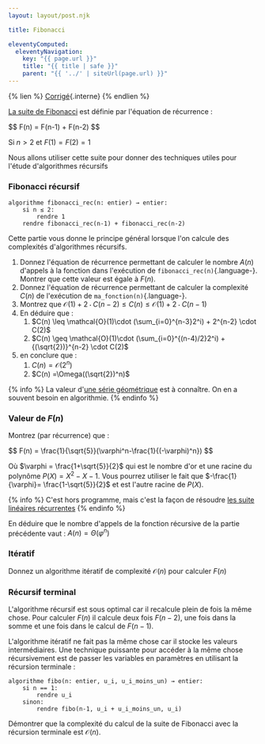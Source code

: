 ```yaml
---
layout: layout/post.njk

title: Fibonacci

eleventyComputed:
  eleventyNavigation:
    key: "{{ page.url }}"
    title: "{{ title | safe }}"
    parent: "{{ '../' | siteUrl(page.url) }}"
---
```


{% lien %}
[Corrigé](./corrigé){.interne}
{% endlien %}

[La suite de Fibonacci](https://fr.wikipedia.org/wiki/Suite_de_Fibonacci) est définie par l'équation de récurrence :

<div>
$$
F(n) = F(n-1) + F(n-2)
$$
</div>

Si $n > 2$ et $F(1) = F(2) = 1$

Nous allons utiliser cette suite pour donner des techniques utiles pour l'étude d'algorithmes récursifs

### Fibonacci récursif

```pseudocode/
algorithme fibonacci_rec(n: entier) → entier:
    si n ≤ 2:
        rendre 1
    rendre fibonacci_rec(n-1) + fibonacci_rec(n-2)
```

Cette partie vous donne le principe général lorsque l'on calcule des complexités d'algorithmes récursifs.

1. Donnez l'équation de récurrence permettant de calculer le nombre $A(n)$ d'appels à la fonction dans l'exécution de `fibonacci_rec(n)`{.language-}. Montrer que cette valeur est égale à $F(n)$.
2. Donnez l'équation de récurrence permettant de calculer la complexité $C(n)$ de l'exécution de `ma_fonction(n)`{.language-}.
3. Montrez que $\mathcal{O}(1) + 2\cdot C(n-2) \leq C(n) \leq \mathcal{O}(1) + 2\cdot C(n-1)$
4. En déduire que :
   1. $C(n) \leq \mathcal{O}(1)\cdot (\sum_{i=0}^{n-3}2^i) + 2^{n-2} \cdot C(2)$
   2. $C(n) \geq  \mathcal{O}(1)\cdot (\sum_{i=0}^{(n-4)/2}2^i) + {(\sqrt{2})}^{n-2} \cdot C(2)$
5. en conclure que :
   1. $C(n) =\mathcal{O}(2^n)$
   2. $C(n) =\Omega((\sqrt{2})^n)$

{% info %}
La valeur d'[une série géométrique](https://fr.wikipedia.org/wiki/S%C3%A9rie_g%C3%A9om%C3%A9trique) est à connaître. On en a souvent besoin en algorithmie.
{% endinfo %}

### Valeur de $F(n)$

Montrez (par récurrence) que :

<div>
$$
F(n) = \frac{1}{\sqrt{5}}(\varphi^n-\frac{1}{(-\varphi)^n})
$$
</div>

Où $\varphi = \frac{1+\sqrt{5}}{2}$ qui est le nombre d'or et une racine du polynôme $P(X) = X^2 - X - 1$. Vous pourrez utiliser le fait que $-\frac{1}{\varphi}= \frac{1-\sqrt{5}}{2}$ et est l'autre racine de $P(X)$.

{% info %}
C'est hors programme, mais c'est la façon de résoudre [les suite linéaires récurrentes](https://fr.wikipedia.org/wiki/Suite_r%C3%A9currente_lin%C3%A9aire)
{% endinfo %}

En déduire que le nombre d'appels de la fonction récursive de la partie précédente vaut : $A(n) = \Theta(\varphi^n)$

### Itératif

Donnez un algorithme itératif de complexité $\mathcal{O}(n)$ pour calculer $F(n)$

### Récursif terminal

L'algorithme récursif est sous optimal car il recalcule plein de fois la même chose. Pour calculer $F(n)$ il calcule deux fois $F(n-2)$, une fois dans la somme et une fois dans le calcul de $F(n-1)$.

L'algorithme itératif ne fait pas la même chose car il stocke les valeurs intermédiaires. Une technique puissante pour accéder à la même chose récursivement est de passer les variables en paramètres en utilisant la récursion terminale :

```pseudocode
algorithme fibo(n: entier, u_i, u_i_moins_un) → entier:
    si n == 1:
        rendre u_i
    sinon:
        rendre fibo(n-1, u_i + u_i_moins_un, u_i)
```

Démontrer que la complexité du calcul de la suite de Fibonacci avec la récursion terminale est $\mathcal{O}(n)$.
